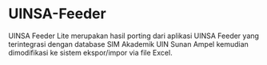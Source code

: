 # UINSA-Feeder
UINSA Feeder Lite merupakan hasil porting dari aplikasi UINSA Feeder yang terintegrasi dengan database SIM Akademik UIN Sunan Ampel kemudian dimodifikasi ke sistem ekspor/impor via file Excel. 
